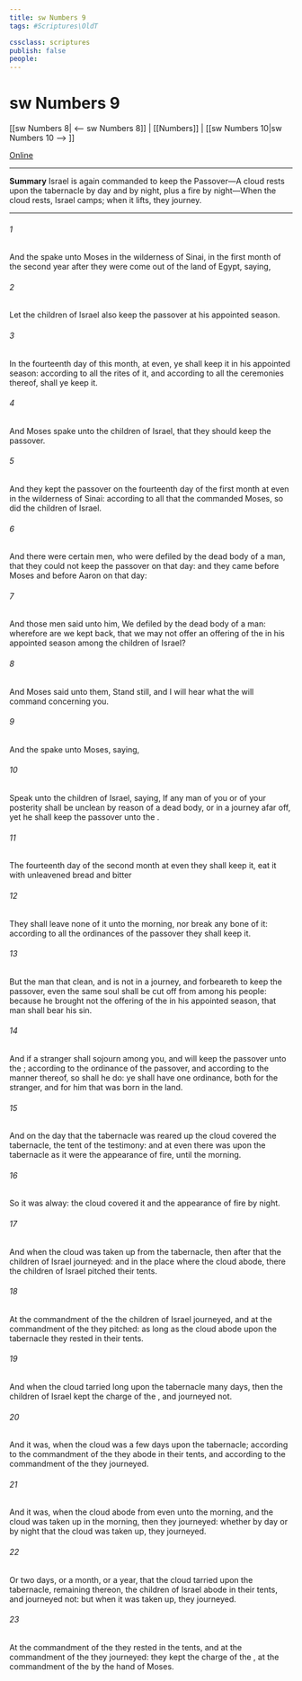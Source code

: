 ```yaml
---
title: sw Numbers 9
tags: #Scriptures\OldT

cssclass: scriptures
publish: false
people:
---
```


# sw Numbers 9
[[sw Numbers 8| <-- sw Numbers 8]] | [[Numbers]] | [[sw Numbers 10|sw Numbers 10 --> ]]

[Online](https://churchofjesuschrist.org/study/scriptures/ot/num/9?lang=eng)

---
__Summary__
Israel is again commanded to keep the Passover—A cloud rests upon the tabernacle by day and by night, plus a fire by night—When the cloud rests, Israel camps; when it lifts, they journey.

---
###### 1 
And the  spake unto Moses in the wilderness of Sinai, in the first month of the second year after they were come out of the land of Egypt, saying,

###### 2 
Let the children of Israel also keep the passover at his appointed season.

###### 3 
In the fourteenth day of this month, at even, ye shall keep it in his appointed season: according to all the rites of it, and according to all the ceremonies thereof, shall ye keep it.

###### 4 
And Moses spake unto the children of Israel, that they should keep the passover.

###### 5 
And they kept the passover on the fourteenth day of the first month at even in the wilderness of Sinai: according to all that the  commanded Moses, so did the children of Israel.

###### 6 
And there were certain men, who were defiled by the dead body of a man, that they could not keep the passover on that day: and they came before Moses and before Aaron on that day:

###### 7 
And those men said unto him, We  defiled by the dead body of a man: wherefore are we kept back, that we may not offer an offering of the  in his appointed season among the children of Israel?

###### 8 
And Moses said unto them, Stand still, and I will hear what the  will command concerning you.

###### 9 
And the  spake unto Moses, saying,

###### 10 
Speak unto the children of Israel, saying, If any man of you or of your posterity shall be unclean by reason of a dead body, or  in a journey afar off, yet he shall keep the passover unto the .

###### 11 
The fourteenth day of the second month at even they shall keep it,  eat it with unleavened bread and bitter 

###### 12 
They shall leave none of it unto the morning, nor break any bone of it: according to all the ordinances of the passover they shall keep it.

###### 13 
But the man that  clean, and is not in a journey, and forbeareth to keep the passover, even the same soul shall be cut off from among his people: because he brought not the offering of the  in his appointed season, that man shall bear his sin.

###### 14 
And if a stranger shall sojourn among you, and will keep the passover unto the ; according to the ordinance of the passover, and according to the manner thereof, so shall he do: ye shall have one ordinance, both for the stranger, and for him that was born in the land.

###### 15 
And on the day that the tabernacle was reared up the cloud covered the tabernacle,  the tent of the testimony: and at even there was upon the tabernacle as it were the appearance of fire, until the morning.

###### 16 
So it was alway: the cloud covered it  and the appearance of fire by night.

###### 17 
And when the cloud was taken up from the tabernacle, then after that the children of Israel journeyed: and in the place where the cloud abode, there the children of Israel pitched their tents.

###### 18 
At the commandment of the  the children of Israel journeyed, and at the commandment of the  they pitched: as long as the cloud abode upon the tabernacle they rested in their tents.

###### 19 
And when the cloud tarried long upon the tabernacle many days, then the children of Israel kept the charge of the , and journeyed not.

###### 20 
And  it was, when the cloud was a few days upon the tabernacle; according to the commandment of the  they abode in their tents, and according to the commandment of the  they journeyed.

###### 21 
And  it was, when the cloud abode from even unto the morning, and  the cloud was taken up in the morning, then they journeyed: whether  by day or by night that the cloud was taken up, they journeyed.

###### 22 
Or  two days, or a month, or a year, that the cloud tarried upon the tabernacle, remaining thereon, the children of Israel abode in their tents, and journeyed not: but when it was taken up, they journeyed.

###### 23 
At the commandment of the  they rested in the tents, and at the commandment of the  they journeyed: they kept the charge of the , at the commandment of the  by the hand of Moses.


